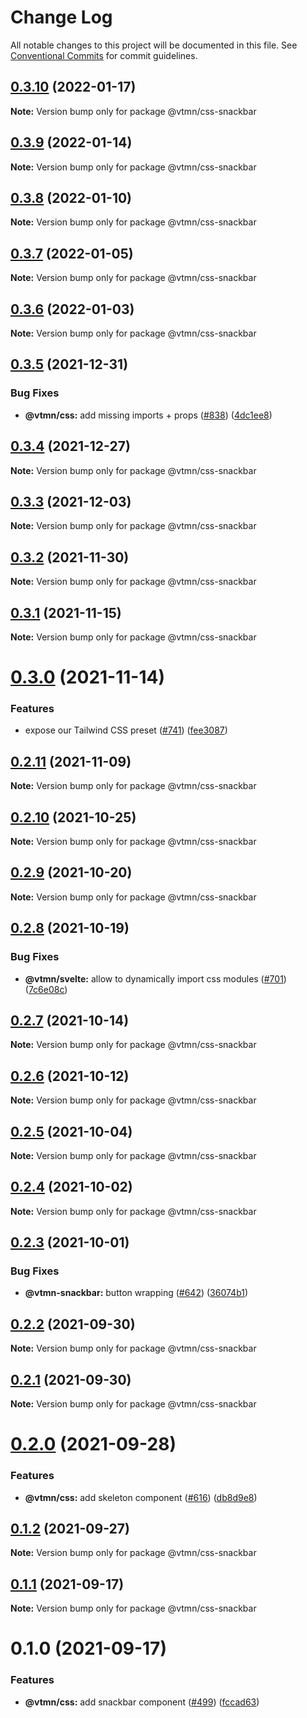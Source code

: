 # Change Log

All notable changes to this project will be documented in this file.
See [Conventional Commits](https://conventionalcommits.org) for commit guidelines.

## [0.3.10](https://github.com/Decathlon/vitamin-web/compare/@vtmn/css-snackbar@0.3.9...@vtmn/css-snackbar@0.3.10) (2022-01-17)

**Note:** Version bump only for package @vtmn/css-snackbar





## [0.3.9](https://github.com/Decathlon/vitamin-web/compare/@vtmn/css-snackbar@0.3.8...@vtmn/css-snackbar@0.3.9) (2022-01-14)

**Note:** Version bump only for package @vtmn/css-snackbar





## [0.3.8](https://github.com/Decathlon/vitamin-web/compare/@vtmn/css-snackbar@0.3.7...@vtmn/css-snackbar@0.3.8) (2022-01-10)

**Note:** Version bump only for package @vtmn/css-snackbar





## [0.3.7](https://github.com/Decathlon/vitamin-web/compare/@vtmn/css-snackbar@0.3.6...@vtmn/css-snackbar@0.3.7) (2022-01-05)

**Note:** Version bump only for package @vtmn/css-snackbar





## [0.3.6](https://github.com/Decathlon/vitamin-web/compare/@vtmn/css-snackbar@0.3.5...@vtmn/css-snackbar@0.3.6) (2022-01-03)

**Note:** Version bump only for package @vtmn/css-snackbar





## [0.3.5](https://github.com/Decathlon/vitamin-web/compare/@vtmn/css-snackbar@0.3.4...@vtmn/css-snackbar@0.3.5) (2021-12-31)


### Bug Fixes

* **@vtmn/css:** add missing imports + props ([#838](https://github.com/Decathlon/vitamin-web/issues/838)) ([4dc1ee8](https://github.com/Decathlon/vitamin-web/commit/4dc1ee8f9df153bbf97a2eb06ac1d7926bf7a010))





## [0.3.4](https://github.com/Decathlon/vitamin-web/compare/@vtmn/css-snackbar@0.3.3...@vtmn/css-snackbar@0.3.4) (2021-12-27)

**Note:** Version bump only for package @vtmn/css-snackbar





## [0.3.3](https://github.com/Decathlon/vitamin-web/compare/@vtmn/css-snackbar@0.3.2...@vtmn/css-snackbar@0.3.3) (2021-12-03)

**Note:** Version bump only for package @vtmn/css-snackbar





## [0.3.2](https://github.com/Decathlon/vitamin-web/compare/@vtmn/css-snackbar@0.3.1...@vtmn/css-snackbar@0.3.2) (2021-11-30)

**Note:** Version bump only for package @vtmn/css-snackbar





## [0.3.1](https://github.com/Decathlon/vitamin-web/compare/@vtmn/css-snackbar@0.3.0...@vtmn/css-snackbar@0.3.1) (2021-11-15)

**Note:** Version bump only for package @vtmn/css-snackbar





# [0.3.0](https://github.com/Decathlon/vitamin-web/compare/@vtmn/css-snackbar@0.2.11...@vtmn/css-snackbar@0.3.0) (2021-11-14)


### Features

* expose our Tailwind CSS preset ([#741](https://github.com/Decathlon/vitamin-web/issues/741)) ([fee3087](https://github.com/Decathlon/vitamin-web/commit/fee308730bd4978fecdcfdf4bc3d8b9ef95e5739))





## [0.2.11](https://github.com/Decathlon/vitamin-web/compare/@vtmn/css-snackbar@0.2.10...@vtmn/css-snackbar@0.2.11) (2021-11-09)

**Note:** Version bump only for package @vtmn/css-snackbar





## [0.2.10](https://github.com/Decathlon/vitamin-web/compare/@vtmn/css-snackbar@0.2.9...@vtmn/css-snackbar@0.2.10) (2021-10-25)

**Note:** Version bump only for package @vtmn/css-snackbar





## [0.2.9](https://github.com/Decathlon/vitamin-web/compare/@vtmn/css-snackbar@0.2.8...@vtmn/css-snackbar@0.2.9) (2021-10-20)

**Note:** Version bump only for package @vtmn/css-snackbar





## [0.2.8](https://github.com/Decathlon/vitamin-web/compare/@vtmn/css-snackbar@0.2.7...@vtmn/css-snackbar@0.2.8) (2021-10-19)


### Bug Fixes

* **@vtmn/svelte:** allow to dynamically import css modules ([#701](https://github.com/Decathlon/vitamin-web/issues/701)) ([7c6e08c](https://github.com/Decathlon/vitamin-web/commit/7c6e08c4f76aa32fe92f91d7979df73796ff66e7))





## [0.2.7](https://github.com/Decathlon/vitamin-web/compare/@vtmn/css-snackbar@0.2.6...@vtmn/css-snackbar@0.2.7) (2021-10-14)

**Note:** Version bump only for package @vtmn/css-snackbar





## [0.2.6](https://github.com/Decathlon/vitamin-web/compare/@vtmn/css-snackbar@0.2.5...@vtmn/css-snackbar@0.2.6) (2021-10-12)

**Note:** Version bump only for package @vtmn/css-snackbar





## [0.2.5](https://github.com/Decathlon/vitamin-web/compare/@vtmn/css-snackbar@0.2.4...@vtmn/css-snackbar@0.2.5) (2021-10-04)

**Note:** Version bump only for package @vtmn/css-snackbar





## [0.2.4](https://github.com/Decathlon/vitamin-web/compare/@vtmn/css-snackbar@0.2.3...@vtmn/css-snackbar@0.2.4) (2021-10-02)

**Note:** Version bump only for package @vtmn/css-snackbar





## [0.2.3](https://github.com/Decathlon/vitamin-web/compare/@vtmn/css-snackbar@0.2.2...@vtmn/css-snackbar@0.2.3) (2021-10-01)


### Bug Fixes

* **@vtmn-snackbar:** button wrapping ([#642](https://github.com/Decathlon/vitamin-web/issues/642)) ([36074b1](https://github.com/Decathlon/vitamin-web/commit/36074b1b2a9cf5222f4ff0b2e360f9733b0417e7))





## [0.2.2](https://github.com/Decathlon/vitamin-web/compare/@vtmn/css-snackbar@0.2.1...@vtmn/css-snackbar@0.2.2) (2021-09-30)

**Note:** Version bump only for package @vtmn/css-snackbar





## [0.2.1](https://github.com/Decathlon/vitamin-web/compare/@vtmn/css-snackbar@0.2.0...@vtmn/css-snackbar@0.2.1) (2021-09-30)

**Note:** Version bump only for package @vtmn/css-snackbar





# [0.2.0](https://github.com/Decathlon/vitamin-web/compare/@vtmn/css-snackbar@0.1.2...@vtmn/css-snackbar@0.2.0) (2021-09-28)


### Features

* **@vtmn/css:** add skeleton component ([#616](https://github.com/Decathlon/vitamin-web/issues/616)) ([db8d9e8](https://github.com/Decathlon/vitamin-web/commit/db8d9e80eeb56aac8b3b5584b421244eb8588537))





## [0.1.2](https://github.com/Decathlon/vitamin-web/compare/@vtmn/css-snackbar@0.1.1...@vtmn/css-snackbar@0.1.2) (2021-09-27)

**Note:** Version bump only for package @vtmn/css-snackbar





## [0.1.1](https://github.com/Decathlon/vitamin-web/compare/@vtmn/css-snackbar@0.1.0...@vtmn/css-snackbar@0.1.1) (2021-09-17)

**Note:** Version bump only for package @vtmn/css-snackbar





# 0.1.0 (2021-09-17)


### Features

* **@vtmn/css:** add snackbar component ([#499](https://github.com/Decathlon/vitamin-web/issues/499)) ([fccad63](https://github.com/Decathlon/vitamin-web/commit/fccad63db0b4c86e038166dceafdf43dd0cfdf58))
